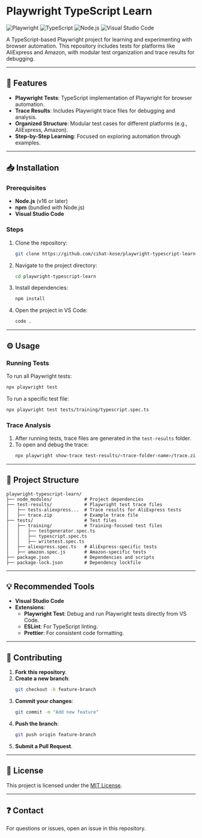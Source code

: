 
# Playwright TypeScript Learn

![Playwright](https://img.shields.io/badge/Playwright-2D6DB5?style=for-the-badge&logo=playwright&logoColor=white)
![TypeScript](https://img.shields.io/badge/TypeScript-3178C6?style=for-the-badge&logo=typescript&logoColor=white)
![Node.js](https://img.shields.io/badge/Node.js-339933?style=for-the-badge&logo=nodedotjs&logoColor=white)
![Visual Studio Code](https://img.shields.io/badge/VSCode-007ACC?style=for-the-badge&logo=visualstudiocode&logoColor=white)

A TypeScript-based Playwright project for learning and experimenting with browser automation. This repository includes tests for platforms like AliExpress and Amazon, with modular test organization and trace results for debugging.

---

## 🚀 Features

- **Playwright Tests**: TypeScript implementation of Playwright for browser automation.
- **Trace Results**: Includes Playwright trace files for debugging and analysis.
- **Organized Structure**: Modular test cases for different platforms (e.g., AliExpress, Amazon).
- **Step-by-Step Learning**: Focused on exploring automation through examples.

---

## 📥 Installation

### Prerequisites

- **Node.js** (v16 or later)
- **npm** (bundled with Node.js)
- **Visual Studio Code**

### Steps

1. Clone the repository:
   ```bash
   git clone https://github.com/cihat-kose/playwright-typescript-learn.git
   ```
2. Navigate to the project directory:
   ```bash
   cd playwright-typescript-learn
   ```
3. Install dependencies:
   ```bash
   npm install
   ```
4. Open the project in VS Code:
   ```bash
   code .
   ```

---

## ⚙️ Usage

### Running Tests

To run all Playwright tests:
```bash
npx playwright test
```

To run a specific test file:
```bash
npx playwright test tests/training/typescript.spec.ts
```

### Trace Analysis

1. After running tests, trace files are generated in the `test-results` folder.
2. To open and debug the trace:
   ```bash
   npx playwright show-trace test-results/<trace-folder-name>/trace.zip
   ```

---

## 📂 Project Structure

```
playwright-typescript-learn/
├── node_modules/            # Project dependencies
├── test-results/            # Playwright test trace files
│   ├── tests-aliexpress...  # Trace results for AliExpress tests
│   ├── trace.zip            # Example trace file
├── tests/                   # Test files
│   ├── training/            # Training-focused test files
│   │   ├── testgenerator.spec.ts
│   │   ├── typescript.spec.ts
│   │   ├── writetest.spec.ts
│   ├── aliexpress.spec.ts   # AliExpress-specific tests
│   ├── amazon.spec.js       # Amazon-specific tests
├── package.json             # Dependencies and scripts
├── package-lock.json        # Dependency lockfile
```

---

## 💡 Recommended Tools

- **Visual Studio Code**
- **Extensions**:
  - **Playwright Test**: Debug and run Playwright tests directly from VS Code.
  - **ESLint**: For TypeScript linting.
  - **Prettier**: For consistent code formatting.

---

## 🙌 Contributing

1. **Fork this repository**.
2. **Create a new branch**:
   ```bash
   git checkout -b feature-branch
   ```
3. **Commit your changes**:
   ```bash
   git commit -m "Add new feature"
   ```
4. **Push the branch**:
   ```bash
   git push origin feature-branch
   ```
5. **Submit a Pull Request**.

---

## 📜 License

This project is licensed under the [MIT License](LICENSE).

---

## ❓ Contact

For questions or issues, open an issue in this repository.
